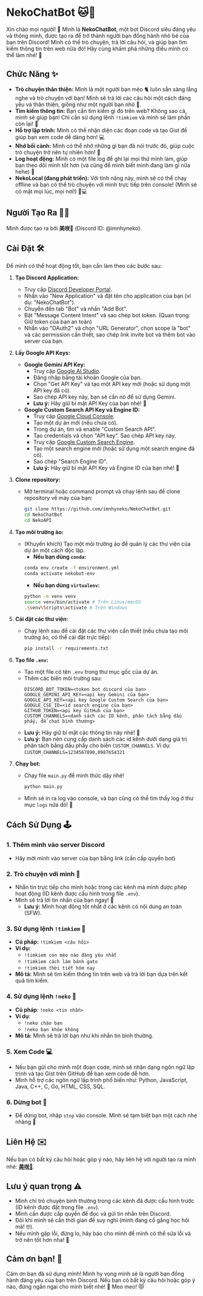 # NekoChatBot 🐱💬

Xin chào mọi người! 👋 Mình là **NekoChatBot**, một bot Discord siêu đáng yêu và thông minh, được tạo ra để trở thành người bạn đồng hành nhỏ bé của bạn trên Discord! Mình có thể trò chuyện, trả lời câu hỏi, và giúp bạn tìm kiếm thông tin trên web nữa đó! Hãy cùng khám phá những điều mình có thể làm nhé! 🥰

## Chức Năng ✨

-   **Trò chuyện thân thiện:** Mình là một người bạn mèo 🐈 luôn sẵn sàng lắng nghe và trò chuyện với bạn! Mình sẽ trả lời các câu hỏi một cách đáng yêu và thân thiện, giống như một người bạn nhỏ 💖.
-   **Tìm kiếm thông tin:** Bạn cần tìm kiếm gì đó trên web? Không sao cả, mình sẽ giúp bạn! Chỉ cần sử dụng lệnh `!timkiem` và mình sẽ làm phần còn lại! 🔎
-   **Hỗ trợ lập trình:** Mình có thể nhận diện các đoạn code và tạo Gist để giúp bạn xem code dễ dàng hơn! 💻
-   **Nhớ bối cảnh:** Mình có thể nhớ những gì bạn đã nói trước đó, giúp cuộc trò chuyện trở nên tự nhiên hơn! 🧠
-   **Log hoạt động:** Mình có một file log để ghi lại mọi thứ mình làm, giúp bạn theo dõi mình tốt hơn (và cũng để mình biết mình đang làm gì nữa hehe) 📝
-   **NekoLocal (đang phát triển):** Với tính năng này, mình sẽ có thể chạy offline và bạn có thể trò chuyện với mình trực tiếp trên console! (Mình sẽ có mặt mọi lúc, mọi nơi!) 🏡💻

## Người Tạo Ra 🧑‍💻

Mình được tạo ra bởi **美咲👻** (Discord ID: @imnhyneko).

## Cài Đặt 🛠️

Để mình có thể hoạt động tốt, bạn cần làm theo các bước sau:

1.  **Tạo Discord Application:**
    -   Truy cập [Discord Developer Portal](https://discord.com/developers/applications).
    -   Nhấn vào "New Application" và đặt tên cho application của bạn (ví dụ: "NekoChatBot").
    -   Chuyển đến tab "Bot" và nhấn "Add Bot".
    -   Bật "Message Content Intent" và sao chép bot token. (Quan trọng: Giữ token của bạn an toàn)
    -   Nhấn vào "OAuth2" và chọn "URL Generator", chọn scope là "bot" và các permission cần thiết, sao chép link invite bot và thêm bot vào server của bạn.

2.  **Lấy Google API Keys:**
    *   **Google Gemini API Key:**
        -   Truy cập [Google AI Studio](https://aistudio.google.com/).
        -   Đăng nhập bằng tài khoản Google của bạn.
        -   Chọn "Get API Key" và tạo một API key mới (hoặc sử dụng một API key đã có).
        -   Sao chép API key này, bạn sẽ cần nó để sử dụng Gemini.
        *   **Lưu ý:** Hãy giữ bí mật API Key của bạn nhé! 🤫
    *   **Google Custom Search API Key và Engine ID:**
        -   Truy cập [Google Cloud Console](https://console.cloud.google.com/).
        -   Tạo một dự án mới (nếu chưa có).
        -   Trong dự án, tìm và enable "Custom Search API".
        -   Tạo credentials và chọn "API key". Sao chép API key này.
        -   Truy cập [Google Custom Search Engine](https://cse.google.com/cse/all).
        -   Tạo một search engine mới (hoặc sử dụng một search engine đã có).
        -   Sao chép "Search Engine ID".
         *   **Lưu ý:** Hãy giữ bí mật API Key và Engine ID của bạn nhé! 🤫

3.  **Clone repository:**
    -   Mở terminal hoặc command prompt và chạy lệnh sau để clone repository về máy của bạn:
        ```bash
        git clone https://github.com/imnhyneko/NekoChatBot.git
        cd NekoChatBot
        cd NekoAPI
        ```

4.  **Tạo môi trường ảo:**
    -   (Khuyến khích) Tạo một môi trường ảo để quản lý các thư viện của dự án một cách độc lập.
        -   **Nếu bạn dùng `conda`:**
          ```bash
          conda env create -f environment.yml
          conda activate nekobot-env
          ```
        -   **Nếu bạn dùng `virtualenv`:**
          ```bash
          python -m venv venv
          source venv/bin/activate # Trên Linux/macOS
          .\venv\Scripts\activate # Trên Windows
          ```

5.  **Cài đặt các thư viện:**
    -   Chạy lệnh sau để cài đặt các thư viện cần thiết (nếu chưa tạo môi trường ảo, có thể cài đặt trực tiếp):
        ```bash
        pip install -r requirements.txt
        ```

6.  **Tạo file `.env`:**
    -   Tạo một file có tên `.env` trong thư mục gốc của dự án.
    -   Thêm các biến môi trường sau:
        ```
        DISCORD_BOT_TOKEN=<token bot discord của bạn>
        GOOGLE_GEMINI_API_KEY=<api key Gemini của bạn>
        GOOGLE_API_KEY=<api key Google Custom Search của bạn>
        GOOGLE_CSE_ID=<id search engine của bạn>
        GITHUB_TOKEN=<api key GitHub của bạn>
        CUSTOM_CHANNELS=<danh sách các ID kênh, phân tách bằng dấu phẩy, để chat bình thường>
        ```
    -   **Lưu ý:** Hãy giữ bí mật các thông tin này nhé! 🤫
     -   **Lưu ý:** Bạn nên cung cấp danh sách các id kênh dưới dạng giá trị phân tách bằng dấu phẩy cho biến `CUSTOM_CHANNELS`. Ví dụ: `CUSTOM_CHANNELS=1234567890,0987654321`

7.  **Chạy bot:**
    -   Chạy file `main.py` để mình thức dậy nhé!
        ```bash
        python main.py
        ```
    -   Mình sẽ in ra log vào console, và bạn cũng có thể tìm thấy log ở thư mục `logs` nữa đó! 👀

## Cách Sử Dụng 🕹️

### 1. Thêm mình vào server Discord 
-  Hãy mời mình vào server của bạn bằng link (cần cấp quyền bot)

### 2. Trò chuyện với mình 💬
- Nhắn tin trực tiếp cho mình hoặc trong các kênh mà mình được phép hoạt động (ID kênh được cấu hình trong file `.env`).
- Mình sẽ trả lời tin nhắn của bạn ngay! 🥰
    -   **Lưu ý:** Mình hoạt động tốt nhất ở các kênh có nội dung an toàn (SFW).

### 3. Sử dụng lệnh `!timkiem` 🔎

-   **Cú pháp:** `!timkiem <câu hỏi>`
-   **Ví dụ:**
    -   `!timkiem con mèo nào đáng yêu nhất`
    -   `!timkiem cách làm bánh gato`
    -   `!timkiem thời tiết hôm nay`
-   **Mô tả:** Mình sẽ tìm kiếm thông tin trên web và trả lời bạn dựa trên kết quả tìm kiếm.

### 4. Sử dụng lệnh `!neko` 💬
- **Cú pháp**: `!neko <tin nhắn>`
- **Ví dụ**:
  - `!neko chào bạn`
  - `!neko bạn khỏe không`
-  **Mô tả:** Mình sẽ trả lời bạn như khi nhắn tin bình thường.

### 5. Xem Code 💻
-   Nếu bạn gửi cho mình một đoạn code, mình sẽ nhận dạng ngôn ngữ lập trình và tạo Gist trên GitHub để bạn xem code dễ hơn.
-   Mình hỗ trợ các ngôn ngữ lập trình phổ biến như: Python, JavaScript, Java, C++, C, Go, HTML, CSS, SQL.

### 6. Dừng bot 🛑
-   Để dừng bot, nhập `stop` vào console. Mình sẽ tạm biệt bạn một cách nhẹ nhàng 🥺

## Liên Hệ ✉️

Nếu bạn có bất kỳ câu hỏi hoặc góp ý nào, hãy liên hệ với người tạo ra mình nhé: [**美咲👻**](https://discordapp.com/users/920620348758695957).

## Lưu ý quan trọng ⚠️

-   Mình chỉ trò chuyện bình thường trong các kênh đã được cấu hình trước (ID kênh được đặt trong file `.env`).
-   Mình cần được cấp quyền để đọc và gửi tin nhắn trên Discord.
-   Đôi khi mình sẽ cần thời gian để suy nghĩ (mình đang cố gắng học hỏi mà! 🤓).
-   Nếu mình gặp lỗi, đừng lo, hãy báo cho mình để mình có thể sửa lỗi và trở nên tốt hơn nha! 🐞

## Cảm ơn bạn! 🙏

Cảm ơn bạn đã sử dụng mình! Mình hy vọng mình sẽ là người bạn đồng hành đáng yêu của bạn trên Discord. Nếu bạn có bất kỳ câu hỏi hoặc góp ý nào, đừng ngần ngại cho mình biết nhé! 💖
Meo meo! 😻
